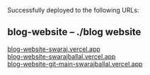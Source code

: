 Successfully deployed to the following URLs:

## blog-website – ./blog website

[blog-website-swaraj.vercel.app](https://blog-website-swaraj.vercel.app)  
[blog-website-swarajballal.vercel.app](https://blog-website-swarajballal.vercel.app)  
[blog-website-git-main-swarajballal.vercel.app](https://blog-website-git-main-swarajballal.vercel.app)
